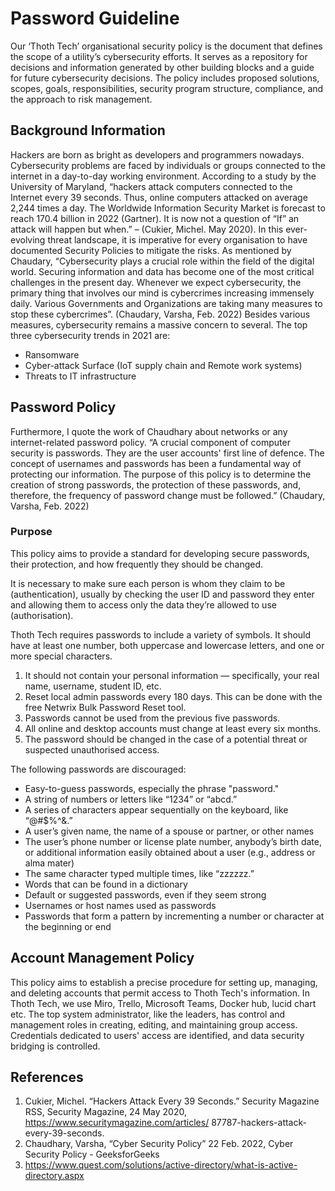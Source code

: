 # Password Guideline

Our ‘Thoth Tech’ organisational security policy is the document that defines the scope of a utility’s cybersecurity efforts. It serves as a repository for decisions and information generated by other building blocks and a guide for future cybersecurity decisions. The policy includes proposed solutions, scopes, goals, responsibilities, security program structure, compliance, and the approach to risk management.

## Background Information

Hackers are born as bright as developers and programmers nowadays. Cybersecurity problems are faced by individuals or groups connected to the internet in a day-to-day working environment.
According to a study by the University of Maryland, “hackers attack computers connected to the Internet every 39 seconds. Thus, online computers attacked on average 2,244 times a day. The Worldwide Information Security Market is forecast to reach 170.4 billion in 2022 (Gartner). It is now not a question of “If” an attack will happen but when.” – (Cukier, Michel. May 2020).
In this ever-evolving threat landscape, it is imperative for every organisation to have documented Security Policies to mitigate the risks.
As mentioned by Chaudary, “Cybersecurity plays a crucial role within the field of the digital world. Securing information and data has become one of the most critical challenges in the present day. Whenever we expect cybersecurity, the primary thing that involves our mind is cybercrimes increasing immensely daily. Various Governments and Organizations are taking many measures to stop these cybercrimes”. (Chaudary, Varsha, Feb. 2022)
Besides various measures, cybersecurity remains a massive concern to several. The top three cybersecurity trends in 2021 are:

- Ransomware
- Cyber-attack Surface (IoT supply chain and Remote work systems)
- Threats to IT infrastructure

## Password Policy

Furthermore, I quote the work of Chaudhary about networks or any internet-related password policy. “A crucial component of computer security is passwords. They are the user accounts' first line of defence. The concept of usernames and passwords has been a fundamental way of protecting our information. The purpose of this policy is to determine the creation of strong passwords, the protection of these passwords, and, therefore, the frequency of password change must be followed.” (Chaudary, Varsha, Feb. 2022)

### Purpose

This policy aims to provide a standard for developing secure passwords, their protection, and how frequently they should be changed.

It is necessary to make sure each person is whom they claim to be (authentication), usually by checking the user ID and password they enter and allowing them to access only the data they’re allowed to use (authorisation).

Thoth Tech requires passwords to include a variety of symbols. It should have at least one number, both uppercase and lowercase letters, and one or more special characters.

1. It should not contain your personal information — specifically, your real name, username, student ID, etc.
2. Reset local admin passwords every 180 days. This can be done with the free Netwrix Bulk Password Reset tool.
3. Passwords cannot be used from the previous five passwords.
4. All online and desktop accounts must change at least every six months.
5. The password should be changed in the case of a potential threat or suspected unauthorised access.

The following passwords are discouraged:

- Easy-to-guess passwords, especially the phrase "password."
- A string of numbers or letters like “1234” or “abcd.”
- A series of characters appear sequentially on the keyboard, like “@#$%^&.”
- A user’s given name, the name of a spouse or partner, or other names
- The user’s phone number or license plate number, anybody’s birth date, or additional information easily obtained about a user (e.g., address or alma mater)
- The same character typed multiple times, like “zzzzzz.”
- Words that can be found in a dictionary
- Default or suggested passwords, even if they seem strong
- Usernames or host names used as passwords
- Passwords that form a pattern by incrementing a number or character at the beginning or end

## Account Management Policy

This policy aims to establish a precise procedure for setting up, managing, and deleting accounts that permit access to Thoth Tech's information. In Thoth Tech, we use Miro, Trello, Microsoft Teams, Docker hub, lucid chart etc. The top system administrator, like the leaders, has control and management roles in creating, editing, and maintaining group access. Credentials dedicated to users' access are identified, and data security bridging is controlled.

## References

1. Cukier, Michel. “Hackers Attack Every 39 Seconds.” Security Magazine RSS, Security Magazine, 24 May 2020, https://www.securitymagazine.com/articles/ 87787-hackers-attack-every-39-seconds.
2. Chaudhary, Varsha, “Cyber Security Policy” 22 Feb. 2022, Cyber Security Policy - GeeksforGeeks
3. https://www.quest.com/solutions/active-directory/what-is-active-directory.aspx